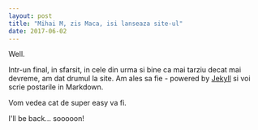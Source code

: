 ```yaml
---
layout: post
title: "Mihai M, zis Maca, isi lanseaza site-ul"
date: 2017-06-02
---
```


Well. 

Intr-un final, in sfarsit, in cele din urma si bine ca mai tarziu decat mai devreme, am dat drumul la site.
Am ales sa fie - powered by [Jekyll](http://jekyllrb.com) si voi scrie postarile in Markdown. 

Vom vedea cat de super easy va fi.

I'll be back... sooooon!

